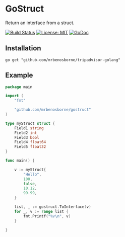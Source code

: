 # GoStruct
Return an interface from a struct.

[![Build Status](https://travis-ci.org/mrbenosborne/gostruct.svg?branch=master)](https://travis-ci.org/mrbenosborne/gostruct) [![License: MIT](https://img.shields.io/badge/License-MIT-yellow.svg)](https://opensource.org/licenses/MIT) [![GoDoc](https://godoc.org/github.com/mrbenosborne/gostruct?status.svg)](https://godoc.org/github.com/mrbenosborne/gostruct)

## Installation
```
go get "github.com/mrbenosborne/tripadvisor-golang"
```

## Example
```go
package main

import (
	"fmt"

	"github.com/mrbenosborne/gostruct"
)

type myStruct struct {
	Field1 string
	Field2 int
	Field3 bool
	Field4 float64
	Field5 float32
}

func main() {

	v := myStruct{
		"Hello",
		100,
		false,
		10.12,
		99.99,
	}

	list, _ := gostruct.ToInterface(v)
	for _, v := range list {
		fmt.Printf("%v\n", v)
	}

}

```
